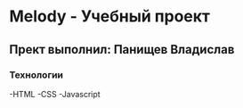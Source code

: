 # Melody - Учебный проект
## Прект выполнил: Панищев Владислав
### Технологии 
-HTML
-CSS
-Javascript
